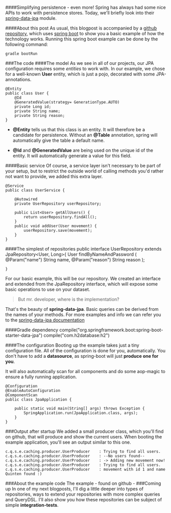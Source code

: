 ####Simplifying persistence - even more!
Spring has always had some nice APIs to work with persistence stores. Today, we'll briefly look into their [spring-data-jpa](http://projects.spring.io/spring-data-jpa/) module.

####About this post
As usual, this blogpost is accompanied by a [github repository](https://github.com/Qkyrie/spring-data-jpa-example), which uses [spring boot](http://projects.spring.io/spring-boot/) to show you a basic example of how the technology works. Running this spring boot example can be done by the following command:
	
    gradle bootRun
    

###The code
####The model
As we see in all of our projects, our JPA configuration requires some *entities* to work with. In our example, we chose for a well-known **User** entity, which is just a pojo, decorated with some JPA-annotations. 

	@Entity
	public class User {
	    @Id
	    @GeneratedValue(strategy= GenerationType.AUTO)
	    private Long id;
	    private String name;
	    private String reason;
	}
    
- **@Entity** tells us that this class is an entity. It will therefore be a candidate for persistence. Without an **@Table** annotation, spring will automatically give the table a default name.

- **@Id** and **@GeneratedValue** are being used on the unique id of the entity. It will automatically generate a value for this field.

####Basic service
Of course, a service layer isn't necessary to be part of your setup, but to restrict the outside world of calling methods you'd rather not want to provide, we added this extra layer. 

	@Service
	public class UserService {

    	@Autowired
    	private UserRepository userRepository;

    	public List<User> getAllUsers() {
        	return userRepository.findAll();
    	}
    	public void addUser(User movement) {
        	userRepository.save(movement);
    	}
	}

####The simplest of repositories
	public interface UserRepository extends JpaRepository<User, Long>{
        User findByNameAndPassword
        	(
        		@Param("name") String name, 
            	@Param("reason") String reason
            );

	}
 
 For our basic example, this will be our repository. We created an interface and extended from the JpaRepository interface, which will expose some basic operations to use on your dataset.
 
 > But mr. developer, where is the implementation?
 
 That's the beauty of **spring-data-jpa**. Basic queries can be derived from the names of your methods. For more examples and info we can refer you to the [spring-data-jpa documentation](http://docs.spring.io/spring-data/jpa/docs/1.0.2.RELEASE/reference/html/#repositories.query-methods.query-creation)
 

####Gradle dependency
	compile("org.springframework.boot:spring-boot-starter-data-jpa")
    compile("com.h2database:h2")

####The configuration
Booting up the example takes just a tiny configuration file. All of the configuration is done for you, automatically. You don't have to add a **datasource**, as spring-boot will just **produce one for you**.

It will also automatically scan for all components and do some aop-magic to ensure a fully running application.

	@Configuration
	@EnableAutoConfiguration
	@ComponentScan
	public class JpaApplication {
	
		public static void main(String[] args) throws Exception {
	        SpringApplication.run(JpaApplication.class, args);
	    }
	}

###Output after startup
We added a small producer class, which you'll find on github, that will produce and show the current users. When booting the example application, you'll see an output similar to this one.

    c.q.s.e.caching.producer.UserProducer    : Trying to find all users.
	c.q.s.e.caching.producer.UserProducer    : --No users found--
	c.q.s.e.caching.producer.UserProducer    : -> Adding new movement now!
	c.q.s.e.caching.producer.UserProducer    : Trying to find all users.
	c.q.s.e.caching.producer.UserProducer    : movement with id 1 and name Quinten found :)
    
###About the example code
The example - found on github - 
###Coming up
In one of my next blogposts, I'll dig a little deeper into types of repositories, ways to extend your repositories with more complex queries and QueryDSL. I'll also show you how these repositories can be subject of simple **integration-tests**.